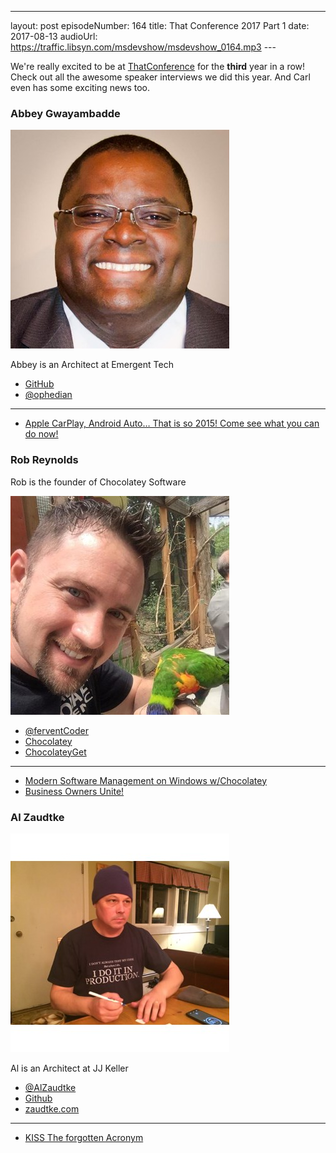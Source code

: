---
layout: post
episodeNumber: 164
title: That Conference 2017 Part 1
date: 2017-08-13
audioUrl: https://traffic.libsyn.com/msdevshow/msdevshow_0164.mp3
--- 

We're really excited to be at [ThatConference](https://www.thatconference.com/) for the **third** year in a row! Check out all the awesome speaker interviews we did this year. And Carl even has some exciting news too.

### Abbey Gwayambadde

![Abbey Gwayambadde](abbey.jpeg)

Abbey is an Architect at Emergent Tech

 - [GitHub](https://github.com/ophedian)
 - [@ophedian](https://twitter.com/@ophedian)

------------------------------

 - [Apple CarPlay, Android Auto… That is so 2015! Come see what you can do now!](https://www.thatconference.com/Sessions/Session/11557)

### Rob Reynolds

Rob is the founder of Chocolatey Software

![Rob Reynolds](rob.jpg)

 - [@ferventCoder](https://twitter.com/@ferventcoder)
 - [Chocolatey](https://chocolatey.org/)
 - [ChocolateyGet](https://github.com/jianyunt/ChocolateyGet)

 ----------------------------

 - [Modern Software Management on Windows w/Chocolatey](https://www.thatconference.com/Sessions/Session/11734)
 - [Business Owners Unite!](https://www.thatconference.com/Sessions/Session/11793)

### Al Zaudtke

![Al Zaudtke](al.jpg)

Al is an Architect at JJ Keller

 - [@AlZaudtke](https://twitter.com/@alzaudtke)
 - [Github](https://github.com/zaudtke)
 - [zaudtke.com](https://zaudtke.com/)

 ---------------------------

  - [KISS The forgotten Acronym](https://www.thatconference.com/Sessions/Session/10961)